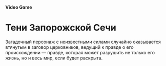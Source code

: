 
#### Video Game

# Тени Запорожской Сечи

Загадочный персонаж с неизвестными силами случайно оказывается втянутым в заговор церковников, ведущий к правде о его происхождении — правде, которая может разрушить не только его жизнь, но и весь мир, если будет раскрыта.
